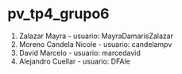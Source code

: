 # pv_tp4_grupo6

1. Zalazar Mayra - usuario: MayraDamarisZalazar
2. Moreno Candela Nicole - usuario: candelampv
3. David Marcelo - usuario: marcedavid
4. Alejandro Cuellar - usuario: DFAle